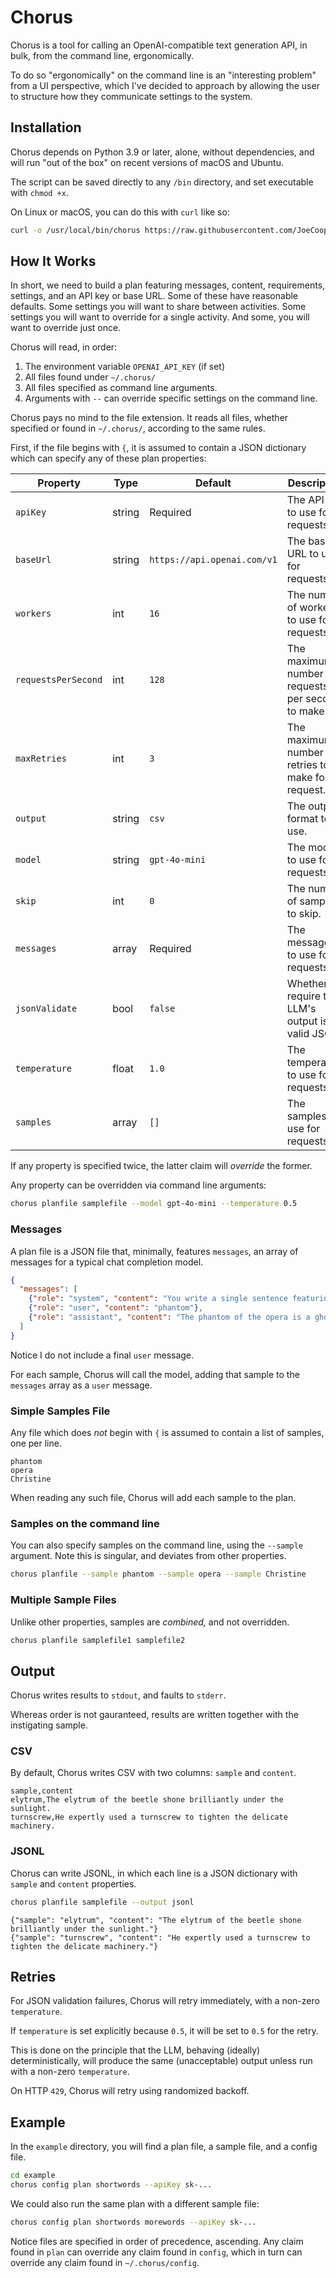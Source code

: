 # Chorus

Chorus is a tool for calling an OpenAI-compatible text generation API, in bulk, from the command line, ergonomically.

To do so "ergonomically" on the command line is an "interesting problem" from a UI perspective, which I've decided to approach by allowing the user to structure how they communicate settings to the system.

## Installation

Chorus depends on Python 3.9 or later, alone, without dependencies, and will run "out of the box" on recent versions of macOS and Ubuntu.

The script can be saved directly to any `/bin` directory, and set executable with `chmod +x`.

On Linux or macOS, you can do this with `curl` like so:

```bash
curl -o /usr/local/bin/chorus https://raw.githubusercontent.com/JoeCooper/chorus/refs/heads/master/chorus.py && chmod +x /usr/local/bin/chorus
```

## How It Works

In short, we need to build a plan featuring messages, content, requirements, settings, and an API key or base URL. Some of these have reasonable defaults. Some settings you will want to share between activities. Some settings you will want to override for a single activity. And some, you will want to override just once.

Chorus will read, in order:

1. The environment variable `OPENAI_API_KEY` (if set)
2. All files found under `~/.chorus/`
3. All files specified as command line arguments.
4. Arguments with `--` can override specific settings on the command line.

Chorus pays no mind to the file extension. It reads all files, whether specified or found in `~/.chorus/`, according to the same rules.

First, if the file begins with `{`, it is assumed to contain a JSON dictionary which can specify any of these plan properties:

| Property | Type | Default | Description |
| --- | --- | --- | --- |
| `apiKey` | string | Required | The API key to use for requests. |
| `baseUrl` | string | `https://api.openai.com/v1` | The base URL to use for requests. |
| `workers` | int | `16` | The number of workers to use for requests. |
| `requestsPerSecond` | int | `128` | The maximum number of requests per second to make. |
| `maxRetries` | int | `3` | The maximum number of retries to make for a request. |
| `output` | string | `csv` | The output format to use. |
| `model` | string | `gpt-4o-mini` | The model to use for requests. |
| `skip` | int | `0` | The number of samples to skip. |
| `messages` | array | Required | The messages to use for requests. |
| `jsonValidate` | bool | `false` | Whether to require the LLM's output is valid JSON. |
| `temperature` | float | `1.0` | The temperature to use for requests. |
| `samples` | array | `[]` | The samples to use for requests. |

If any property is specified twice, the latter claim will _override_ the former.

Any property can be overridden via command line arguments:

```bash
chorus planfile samplefile --model gpt-4o-mini --temperature 0.5
```

### Messages

A plan file is a JSON file that, minimally, features `messages`, an array of messages for a typical chat completion model.

```json
{
  "messages": [
    {"role": "system", "content": "You write a single sentence featuring the given word."},
    {"role": "user", "content": "phantom"},
    {"role": "assistant", "content": "The phantom of the opera is a ghost."}
  ]
}
```

Notice I do not include a final `user` message.

For each sample, Chorus will call the model, adding that sample to the `messages` array as a `user` message.

### Simple Samples File

Any file which does _not_ begin with `{` is assumed to contain a list of samples, one per line.

```
phantom
opera
Christine
```

When reading any such file, Chorus will add each sample to the plan.

### Samples on the command line

You can also specify samples on the command line, using the `--sample` argument. Note this is singular, and deviates from other properties.

```bash
chorus planfile --sample phantom --sample opera --sample Christine
```

### Multiple Sample Files

Unlike other properties, samples are _combined,_ and not overridden.

```bash
chorus planfile samplefile1 samplefile2
```

## Output

Chorus writes results to `stdout`, and faults to `stderr`.

Whereas order is not gauranteed, results are written together with the instigating sample.

### CSV

By default, Chorus writes CSV with two columns: `sample` and `content`.

```
sample,content
elytrum,The elytrum of the beetle shone brilliantly under the sunlight.
turnscrew,He expertly used a turnscrew to tighten the delicate machinery.
```

### JSONL

Chorus can write JSONL, in which each line is a JSON dictionary with `sample` and `content` properties.

```bash
chorus planfile samplefile --output jsonl
```

```jsonl
{"sample": "elytrum", "content": "The elytrum of the beetle shone brilliantly under the sunlight."}
{"sample": "turnscrew", "content": "He expertly used a turnscrew to tighten the delicate machinery."}
```

## Retries

For JSON validation failures, Chorus will retry immediately, with a non-zero `temperature`.

If `temperature` is set explicitly because `0.5`, it will be set to `0.5` for the retry.

This is done on the principle that the LLM, behaving (ideally) deterministically, will produce the same (unacceptable) output unless run with a non-zero `temperature`.

On HTTP `429`, Chorus will retry using randomized backoff.

## Example

In the `example` directory, you will find a plan file, a sample file, and a config file.

```bash
cd example
chorus config plan shortwords --apiKey sk-...
```

We could also run the same plan with a different sample file:

```bash
chorus config plan shortwords morewords --apiKey sk-...
```

Notice files are specified in order of precedence, ascending. Any claim found in `plan` can override any claim found in `config`, which in turn can override any claim found in `~/.chorus/config`.
